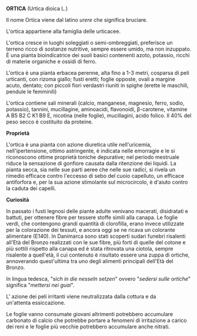 **ORTICA** (Urtica dioica L.)

Il nome Ortica viene dal latino *urere* che significa bruciare.

L'ortica appartiene alla famiglia delle urticacee.

L\'ortica cresce in luoghi soleggiati o semi-ombreggiati, preferisce un
terreno ricco di sostanze nutritive, sempre essere umido, ma non
inzuppato. È una pianta bioindicatrice dei suoli basici contenenti
azoto, potassio, ricchi di materie organiche e ossidi di ferro.

L'ortica è una pianta erbacea perenne, alta fino a 1-3 metri, cosparsa
di peli urticanti, con rizoma giallo; fusti eretti; foglie opposte,
ovali a margine acuto, dentato; con piccoli fiori verdastri riuniti in
spighe (erette le maschili, pendule le femminili)

L'ortica contiene sali minerali (calcio, manganese, magnesio, ferro,
sodio, potassio), tannini, mucillagine, aminoacidi, flavonoidi,
β-carotene, vitamine A B5 B2 C K1 B9 E, nicotina (nelle foglie),
mucillagini, acido folico. Il 40% del peso secco è costituito
da proteine.

**Proprietà**

L'ortica è una pianta con azione diuretica utile nell\'uricemia,
nell\'ipertensione, ottimo astringente, è indicata nelle emorragie e le
si riconoscono ottime proprietà toniche depurative; nel periodo
mestruale riduce la sensazione di gonfiore causata dalla ritenzione dei
liquidi. La pianta secca, sia nelle sue parti aeree che nelle sue
radici, si rivela un rimedio efficace contro l\'eccesso di sebo del
cuoio capelluto, un efficace antiforfora e, per la sua azione stimolante
sul microcircolo, è d'aiuto contro la caduta dei capelli.

**Curiosità**

In passato i fusti legnosi delle piante adulte venivano macerati,
disidratati e battuti, per ottenere fibre per tessere stoffe simili alla
canapa. Le foglie verdi, che contengono grandi quantità di clorofilla,
erano invece utilizzate per la colorazione dei tessuti, e ancora oggi se
ne ricava un colorante alimentare (E140). In Danimarca sono stati
scoperti sudari funebri risalenti all'Età del Bronzo realizzati con le
sue fibre, più forti di quelle del cotone e più sottili rispetto alla
canapa ed è stata ritrovata una ciotola, sempre risalente a quell'età,
il cui contenuto è risultato essere una zuppa di ortiche, annoverando
quest'ultima tra uno degli alimenti principali dell'Età del Bronzo.

In lingua tedesca, "*sich in die nesseln setzen*" ovvero "*sedersi sulle
ortiche*" significa "*mettersi nei guai*".

L' azione dei peli irritanti viene neutralizzata dalla cottura e da
un'attenta essiccazione.

Le foglie vanno consumate giovani altrimenti potrebbero accumulare
carbonato di calcio che potrebbe portare a fenomeni di irritazione a
carico dei reni e le foglie più vecchie potrebbero accumulare anche
nitrati.
